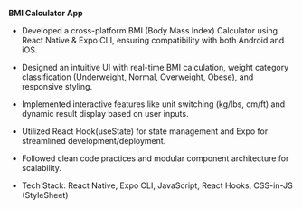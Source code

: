 **BMI Calculator App**

- Developed a cross-platform BMI (Body Mass Index) Calculator using React Native & Expo CLI, ensuring compatibility with both Android and iOS.

- Designed an intuitive UI with real-time BMI calculation, weight category classification (Underweight, Normal, Overweight, Obese), and responsive styling.

- Implemented interactive features like unit switching (kg/lbs, cm/ft) and dynamic result display based on user inputs.

- Utilized React Hook(useState) for state management and Expo for streamlined development/deployment.

- Followed clean code practices and modular component architecture for scalability.

- Tech Stack: React Native, Expo CLI, JavaScript, React Hooks, CSS-in-JS (StyleSheet)
